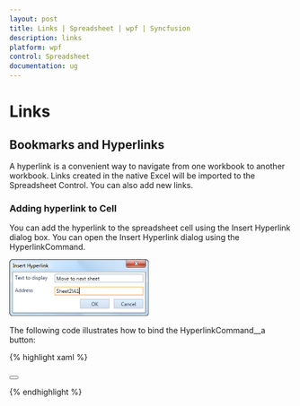 ```yaml
---
layout: post
title: Links | Spreadsheet | wpf | Syncfusion
description: links
platform: wpf
control: Spreadsheet
documentation: ug
---
```


# Links

## Bookmarks and Hyperlinks

A hyperlink is a convenient way to navigate from one workbook to another workbook. Links created in the native Excel will be imported to the Spreadsheet Control. You can also add new links.

### Adding hyperlink to Cell

You can add the hyperlink to the spreadsheet cell using the Insert Hyperlink dialog box. You can open the Insert Hyperlink dialog using the HyperlinkCommand.

![](Links_images/Links_img1.png)

The following code illustrates how to bind the HyperlinkCommand__a button: 

{% highlight xaml %}

<Button Command="{Binding Path= HyperlinkCommand}">

</Button>

{% endhighlight %}